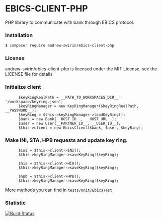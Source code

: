 # EBICS-CLIENT-PHP
PHP library to communicate with bank through EBICS protocol.

### Installation
```bash
$ composer require andrew-swirin/ebics-client-php
```

### License
andrew-svirin/ebics-client-php is licensed under the MIT License, see the LICENSE file for details

### Initialize client
```
      $keyRingRealPath = __PATH_TO_WORKSPACES_DIR__ . '/workspace/keyring.json';
      $keyRingManager = new KeyRingManager($keyRingRealPath, __PASSWORD__);
      $keyRing = $this->keyRingManager->loadKeyRing();
      $bank = new Bank(__HOST_ID__, __HOST_URL__);
      $user = new User(__PARTNER_ID__, __USER_ID__);
      $this->client = new EbicsClient($bank, $user, $keyRing);
```

### Make INI, STA, HPB requests and update key ring.
```
      $ini = $this->client->INI();
      $this->keyRingManager->saveKeyRing($keyRing);

      $hia = $this->client->HIA();
      $this->keyRingManager->saveKeyRing($keyRing);

      $hpb = $this->client->HPB();
      $this->keyRingManager->saveKeyRing($keyRing);
```

More methods you can find in `tests/Unit/EbicsTest`

### Statistic
[![Build Status](https://travis-ci.org/andrew-svirin/ebics-client-php.svg?branch=master)](https://travis-ci.com/andrew-svirin/ebics-client-php)
